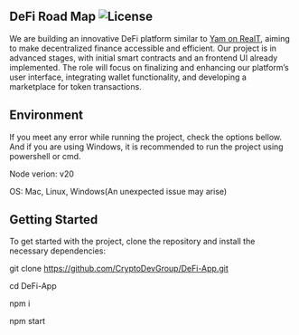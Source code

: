## DeFi Road Map ![License](https://img.shields.io/badge/License-MIT-blue.svg)

We are building an innovative DeFi platform similar to [Yam on RealT](https://staging-yam.realtoken.network), aiming to make decentralized finance accessible and efficient. 
Our project is in advanced stages, with initial smart contracts and an frontend UI already implemented.
The role will focus on finalizing and enhancing our platform’s user interface, integrating wallet functionality, and developing a marketplace for token transactions. 

## Environment

If you meet any error while running the project, check the options bellow. And if you are using Windows, it is recommended to run the project using powershell or cmd.

Node verion: v20

OS: Mac, Linux, Windows(An unexpected issue may arise)

## Getting Started

To get started with the project, clone the repository and install the necessary dependencies:

git clone https://github.com/CryptoDevGroup/DeFi-App.git

cd DeFi-App

npm i

npm start

